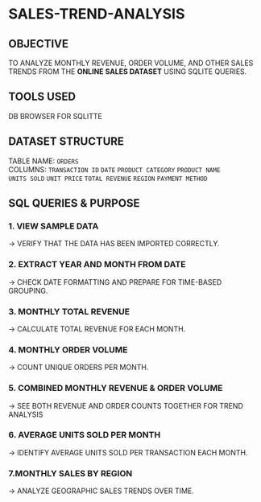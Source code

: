 # SALES-TREND-ANALYSIS

##  OBJECTIVE
TO ANALYZE MONTHLY REVENUE, ORDER VOLUME, AND OTHER SALES TRENDS FROM THE **ONLINE SALES DATASET** USING SQLITE QUERIES.

##  TOOLS USED
DB BROWSER FOR SQLITTE

##  DATASET STRUCTURE
TABLE NAME: `ORDERS`  
COLUMNS:
`TRANSACTION ID`
 `DATE`
 `PRODUCT CATEGORY`
 `PRODUCT NAME`  
 `UNITS SOLD`
 `UNIT PRICE`
 `TOTAL REVENUE`
 `REGION`
 `PAYMENT METHOD`

##  SQL QUERIES & PURPOSE

### 1. VIEW SAMPLE DATA
 ->   VERIFY THAT THE DATA HAS BEEN IMPORTED CORRECTLY.
     
### 2. EXTRACT YEAR AND MONTH FROM DATE
 ->  CHECK DATE FORMATTING AND PREPARE FOR TIME-BASED GROUPING.
   
### 3. MONTHLY TOTAL REVENUE
 -> CALCULATE TOTAL REVENUE FOR EACH MONTH.
  
### 4. MONTHLY ORDER VOLUME
 -> COUNT UNIQUE ORDERS PER MONTH.
  
### 5. COMBINED MONTHLY REVENUE & ORDER VOLUME
 ->  SEE BOTH REVENUE AND ORDER COUNTS TOGETHER FOR TREND ANALYSIS
   
### 6. AVERAGE UNITS SOLD PER MONTH
 ->  IDENTIFY AVERAGE UNITS SOLD PER TRANSACTION EACH MONTH.
   
### 7.MONTHLY SALES BY REGION
 ->  ANALYZE GEOGRAPHIC SALES TRENDS OVER TIME.

